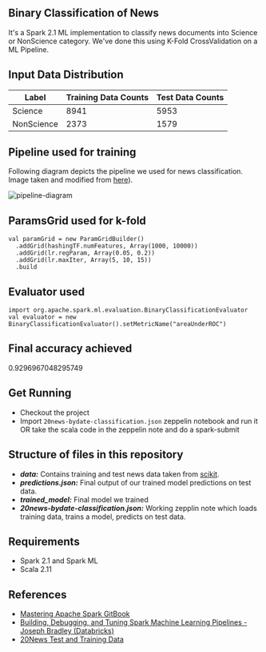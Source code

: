 Binary Classification of News
-------
It's a Spark 2.1 ML implementation to classify news documents into Science or NonScience category. We've done this using K-Fold CrossValidation on a ML Pipeline.

Input Data Distribution
-----
Label|Training Data Counts| Test Data Counts
---|---|---
Science|8941|5953
NonScience|2373|1579

Pipeline used for training
------
Following diagram depicts the pipeline we used for news classification. Image taken and modified from [here](http://karlrosaen.com/ml/learning-log/2016-06-20/)). 

![pipeline-diagram](https://cloud.githubusercontent.com/assets/22542670/21791030/2c3c0202-d706-11e6-9db4-de24ed14ce98.png)

ParamsGrid used for k-fold
-----
```
val paramGrid = new ParamGridBuilder()
  .addGrid(hashingTF.numFeatures, Array(1000, 10000))
  .addGrid(lr.regParam, Array(0.05, 0.2))
  .addGrid(lr.maxIter, Array(5, 10, 15))
  .build
```

Evaluator used
-----
```
import org.apache.spark.ml.evaluation.BinaryClassificationEvaluator
val evaluator = new BinaryClassificationEvaluator().setMetricName("areaUnderROC")
```

Final accuracy achieved
-----
0.9296967048295749

Get Running
------
- Checkout the project 
- Import `20news-bydate-classification.json` zeppelin notebook and run it OR take the scala code in the zeppelin note and do a spark-submit

Structure of files in this repository
---------
- ***data:*** Contains training and test news data taken from [scikit](http://scikit-learn.org/stable/datasets/twenty_newsgroups.html).
- ***predictions.json:*** Final output of our trained model predictions on test data.
- ***trained_model:*** Final model we trained
- ***20news-bydate-classification.json:*** Working zepplin note which loads training data, trains a model, predicts on test data.

Requirements
-------
- Spark 2.1 and Spark ML
- Scala 2.11

References
---------
- [Mastering Apache Spark GitBook](https://jaceklaskowski.gitbooks.io/mastering-apache-spark/content/spark-mllib/spark-mllib-pipelines-example-classification.html)
- [Building, Debugging, and Tuning Spark Machine Learning Pipelines - Joseph Bradley (Databricks)](https://www.youtube.com/watch?v=OednhGRp938&feature=youtu.be)
- [20News Test and Training Data](http://scikit-learn.org/stable/datasets/twenty_newsgroups.html)

